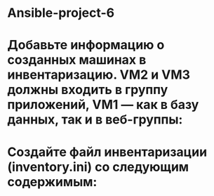 # Ansible-project-6
# Добавьте информацию о созданных машинах в инвентаризацию. VM2 и VM3 должны входить в группу приложений, VM1 — как в базу данных, так и в веб-группы:
# Создайте файл инвентаризации (inventory.ini) со следующим содержимым:

